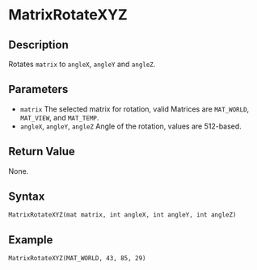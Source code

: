 # MatrixRotateXYZ

## Description
Rotates `matrix` to `angleX`, `angleY` and `angleZ`.

## Parameters
- `matrix`
The selected matrix for rotation, valid Matrices are `MAT_WORLD`, `MAT_VIEW`, and `MAT_TEMP`.
- `angleX`, `angleY`, `angleZ`
Angle of the rotation, values are 512-based.

## Return Value
None.

## Syntax
```
MatrixRotateXYZ(mat matrix, int angleX, int angleY, int angleZ)
```

## Example
```
MatrixRotateXYZ(MAT_WORLD, 43, 85, 29)
```